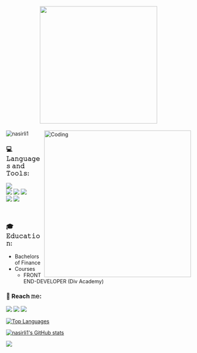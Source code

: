 <h1  align='center'>
  <img src="https://readme-typing-svg.herokuapp.com?font=Courier+New&size=32&duration=4000&color=000000&center=true&vCenter=true&width=600&lines=Hi+there%2C+I'm+Shalala+%F0%9F%A4%8D;I'm+FrontEnd+Developer" width="320"> 
</h1>
<img align="right" alt="Coding" width="400" src="https://cdnb.artstation.com/p/assets/images/images/028/991/999/original/anna-havrylyukh-.gif?1596125112">

<p align="left"> <img src="https://komarev.com/ghpvc/?username=nasirli1&color=04706a&style=for-the-badge" alt="nasirli1" /> </p>

### 💻 𝙻𝚊𝚗𝚐𝚞𝚊𝚐𝚎𝚜 𝚊𝚗𝚍 𝚃𝚘𝚘𝚕𝚜:
<div>
  <img src="https://img.shields.io/badge/javascript-%23323330.svg?style=for-the-badge&logo=javascript&logoColor=04706a">
<!--   <img src="https://img.shields.io/badge/react-%23323330.svg?style=for-the-badge&logo=react&logoColor=white"> -->
</div> 
<div>
  <img src="https://img.shields.io/badge/html5-%23323330.svg?style=for-the-badge&logo=html5&logoColor=04706a">
  <img src="https://img.shields.io/badge/css-%23323330.svg?style=for-the-badge&logo=css3&logoColor=04706a">
  <img src="https://img.shields.io/badge/bootstrap-%23323330.svg?style=for-the-badge&logo=bootstrap&logoColor=04706a">
 </div>  
 <div>
  <img src="https://img.shields.io/badge/figma-%23323330.svg?style=for-the-badge&logo=figma&logoColor=04706a">
  <img src="https://img.shields.io/badge/photopea-%23323330.svg?style=for-the-badge&logo=photopea&logoColor=04706a">
 </div> 

&nbsp;  
### 🎓 𝙴𝚍𝚞𝚌𝚊𝚝𝚒𝚘𝚗:
  - Bachelors of Finance
  - Courses
    - FRONTEND-DEVELOPER (Div Academy)

### 🔗 Reach 𝚖𝚎:
<a href="mailto:nasirlishalala1@gmail.com" target="_blank"><img style="inline" src="https://img.shields.io/badge/Gmail-323330?style=for-the-badge&logo=gmail&logoColor=04706a"></a>
<a href="https://t.me/nasirlishalala" target="_blank"><img src="https://img.shields.io/badge/Telegram-323330?style=for-the-badge&logo=telegram&logoColor=04706a"></a>
<a href="https://www.linkedin.com/in/shalalanasirli/" target="_blank"><img src="https://img.shields.io/badge/linkedin-%23323330.svg?style=for-the-badge&logo=linkedin&logoColor=04706a"></a> 


                                                                

<a href="https://github.com/nasirli1" align="left"><img src="https://github-readme-stats.vercel.app/api/top-langs/?username=nasirli1&langs_count=10&title_color=04706a&text_color=ffffff&icon_color=0891b2&bg_color=1c1917&hide_border=true&locale=en&custom_title=Top%20%Languages" alt="Top Languages" /></a>

<a href="https://github.com/nasirli1"><img src="https://github-readme-stats.vercel.app/api?username=nasirli1&show_icons=true&hide=&count_private=true&title_color=04706a&text_color=ffffff&icon_color=0891b2&bg_color=1c1917&hide_border=true&show_icons=true" alt="nasirli1's GitHub stats" /></a>

<a href="https://github.com/nasirli1"><img src="https://github-readme-streak-stats.herokuapp.com/?user=nasirli1&stroke=ffffff&background=1c1917&ring=04706a&fire=04706a&currStreakNum=ffffff&currStreakLabel=04706a&sideNums=ffffff&sideLabels=ffffff&dates=ffffff&hide_border=true" /></a>

<!-- <a href="https://github.com/nasirli1"><img src="https://activity-graph.herokuapp.com/graph?username=nasirli1&bg_color=1c1917&color=ffffff&line=0891b2&point=ffffff&area_color=1c1917&area=true&hide_border=true&custom_title=GitHub%20Commits%20Graph" alt="GitHub Commits Graph" /></a>

<img align="center" src="https://github-profile-summary-cards.vercel.app/api/cards/profile-details?username=nasirli1&theme=1c1917" /> -->
